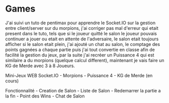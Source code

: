 # Games
J'ai suivi un tuto de pentimax pour apprendre le Socket.IO sur la gestion entre client/server sur du morpions, j'ai corriger pas mal d'erreur qui etait present dans le tuto, tels que si le joueur quitté le salon le joueur pouvais continuer a jouer ou etait en attente de l'adversaire, le salon etait toujours afficher si le salon etait plein, j'ai ajouté un chat au salon, le comptage des points gagnées a chaque partie puis j'ai tout convertie en classe afin de facilité la gestion du jeux, par la suite j'ai recréer un Puissance 4 qui est similaire a du morpions (quelque calcul different), maintenant je vais faire un KG de Merde avec 3 à 8 Joueurs.



Mini-Jeux WEB Socket.IO
    - Morpions
    - Puissance 4
    - KG de Merde (en cours)

Fonctionnalité
    - Creation de Salon
    - Liste de Salon
    - Redemarrer la partie a la fin
    - Point des Wins
    - Chat de Salon
